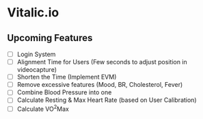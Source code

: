 # Vitalic.io

## Upcoming Features
- [ ]  Login System
- [ ] Alignment Time for Users (Few seconds to adjust position in videocapture)
- [ ] Shorten the Time (Implement EVM)
- [ ] Remove excessive features (Mood, BR, Cholesterol, Fever)
- [ ] Combine Blood Pressure into one
- [ ] Calculate Resting & Max Heart Rate (based on User Calibration)
- [ ] Calculate VO<sup>2</sup>Max
